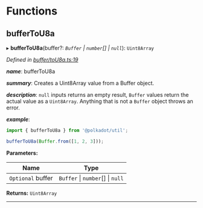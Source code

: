 

# Functions

<a id="buffertou8a"></a>

##  bufferToU8a

▸ **bufferToU8a**(buffer?: *`Buffer` \| `number`[] \| `null`*): `Uint8Array`

*Defined in [buffer/toU8a.ts:19](https://github.com/polkadot-js/common/blob/9d4c36d/packages/util/src/buffer/toU8a.ts#L19)*

*__name__*: bufferToU8a

*__summary__*: Creates a Uint8Array value from a Buffer object.

*__description__*: `null` inputs returns an empty result, `Buffer` values return the actual value as a `Uint8Array`. Anything that is not a `Buffer` object throws an error.

*__example__*:   

```javascript
import { bufferToU8a } from '@polkadot/util';

bufferToU8a(Buffer.from([1, 2, 3]));
```

**Parameters:**

| Name | Type |
| ------ | ------ |
| `Optional` buffer | `Buffer` \| `number`[] \| `null` |

**Returns:** `Uint8Array`

___

